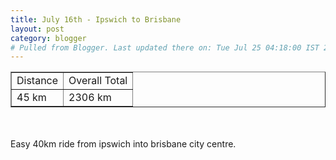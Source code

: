 ```yaml
---
title: July 16th - Ipswich to Brisbane
layout: post
category: blogger
# Pulled from Blogger. Last updated there on: Tue Jul 25 04:18:00 IST 2006
---
```

<TABLE BORDER="1"><TR><TD>Distance</TD><TD>Overall Total</TD></TR><TR><TD>45 km</TD><TD>2306 km</TD></TR></TABLE><br /><br />Easy 40km ride from ipswich into brisbane city centre.<br /><br /><a onblur="try {parent.deselectBloggerImageGracefully();} catch(e) {}" href="http://photos1.blogger.com/blogger/916/2956/1600/IMG_1418.jpg"><img style="display:block; margin:0px auto 10px; text-align:center;cursor:pointer; cursor:hand;" src="http://photos1.blogger.com/blogger/916/2956/320/IMG_1418.jpg" border="0" alt="" /></a>

